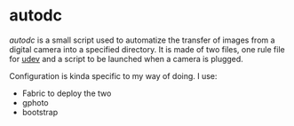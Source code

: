 autodc
======

*autodc* is a small script used to automatize the transfer of images
from a digital camera into a specified directory.
It is made of two files, one rule file for
[udev](http://wiki.debian.org/udev) and a script
to be launched when a camera is plugged.

Configuration is kinda specific to my way of doing.
I use:
 * Fabric to deploy the two
 * gphoto
 * bootstrap

